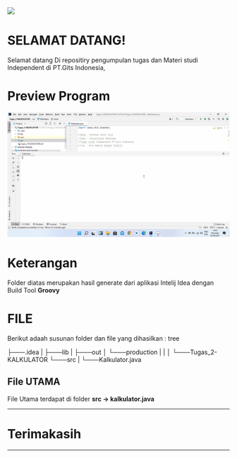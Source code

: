 <img height="100em" src="https://github-readme-stats.vercel.app/api?username=aziez&show_icons=true&hide_border=true&&count_private=true&include_all_commits=true" />

 # SELAMAT DATANG!

Selamat datang Di repositiry pengumpulan tugas dan Materi studi Independent di PT.Gits Indonesia,

# Preview Program
![alt text](https://github.com/aziez/SI-GITS_Indonesia/blob/main/Tugas_2-KALKULATOR/Hasil_build.gif?raw=true)


# Keterangan

Folder diatas merupakan hasil generate dari aplikasi Intelij Idea dengan Build Tool **Groovy**

# FILE
Berikut adaah susunan folder dan file yang dihasilkan :
tree

├───.idea
|
├───lib
|
├───out
│   └───production
|       |
│       └───Tugas_2-KALKULATOR
└───src
      |
      └───Kalkulator.java

## File UTAMA

 File Utama terdapat di folder **src -> kalkulator.java**

***

# Terimakasih

***
